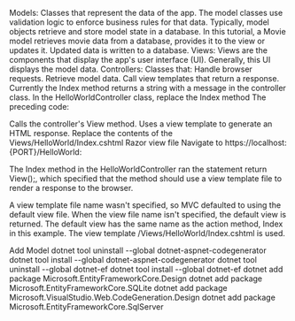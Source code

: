 Models: Classes that represent the data of the app. The model classes use validation logic to enforce business rules for that data. Typically, model objects retrieve and store model state in a database. In this tutorial, a Movie model retrieves movie data from a database, provides it to the view or updates it. Updated data is written to a database.
Views: Views are the components that display the app's user interface (UI). Generally, this UI displays the model data.
Controllers: Classes that:
Handle browser requests.
Retrieve model data.
Call view templates that return a response.
Currently the Index method returns a string with a message in the controller class. In the HelloWorldController class, replace the Index method
The preceding code:

Calls the controller's View method.
Uses a view template to generate an HTML response.
Replace the contents of the Views/HelloWorld/Index.cshtml Razor view file 
Navigate to https://localhost:{PORT}/HelloWorld:

The Index method in the HelloWorldController ran the statement return View();, which specified that the method should use a view template file to render a response to the browser.

A view template file name wasn't specified, so MVC defaulted to using the default view file. When the view file name isn't specified, the default view is returned. The default view has the same name as the action method, Index in this example. The view template /Views/HelloWorld/Index.cshtml is used.


Add Model
dotnet tool uninstall --global dotnet-aspnet-codegenerator
dotnet tool install --global dotnet-aspnet-codegenerator
dotnet tool uninstall --global dotnet-ef
dotnet tool install --global dotnet-ef
dotnet add package Microsoft.EntityFrameworkCore.Design
dotnet add package Microsoft.EntityFrameworkCore.SQLite
dotnet add package Microsoft.VisualStudio.Web.CodeGeneration.Design
dotnet add package Microsoft.EntityFrameworkCore.SqlServer
